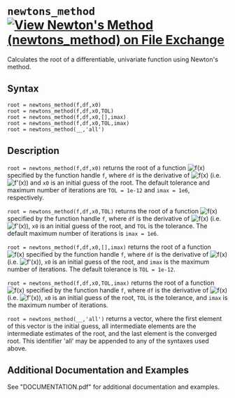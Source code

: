 # `newtons_method` [![View Newton's Method (newtons_method) on File Exchange](https://www.mathworks.com/matlabcentral/images/matlab-file-exchange.svg)](https://www.mathworks.com/matlabcentral/fileexchange/85735-newton-s-method-newtons_method)

Calculates the root of a differentiable, univariate function using Newton's method.


## Syntax

`root = newtons_method(f,df,x0)`\
`root = newtons_method(f,df,x0,TOL)`\
`root = newtons_method(f,df,x0,[],imax)`\
`root = newtons_method(f,df,x0,TOL,imax)`\
`root = newtons_method(__,'all')`


## Description

`root = newtons_method(f,df,x0)` returns the root of a function <img src="https://latex.codecogs.com/svg.latex?f(x)" title="f(x)" /> specified by the function handle `f`, where `df` is the derivative of <img src="https://latex.codecogs.com/svg.latex?f(x)" title="f(x)" /> (i.e. <img src="https://latex.codecogs.com/svg.latex?f'(x)" title="f'(x)" />) and `x0` is an initial guess of the root. The default tolerance and maximum number of iterations are `TOL = 1e-12` and `imax = 1e6`, respectively.

`root = newtons_method(f,df,x0,TOL)` returns the root of a function <img src="https://latex.codecogs.com/svg.latex?f(x)" title="f(x)" /> specified by the function handle `f`, where `df` is the derivative of <img src="https://latex.codecogs.com/svg.latex?f(x)" title="f(x)" /> (i.e. <img src="https://latex.codecogs.com/svg.latex?f'(x)" title="f'(x)" />), `x0` is an initial guess of the root, and `TOL` is the tolerance. The default maximum number of iterations is `imax = 1e6`.

`root = newtons_method(f,df,x0,[],imax)` returns the root of a function <img src="https://latex.codecogs.com/svg.latex?f(x)" title="f(x)" /> specified by the function handle `f`, where `df` is the derivative of <img src="https://latex.codecogs.com/svg.latex?f(x)" title="f(x)" /> (i.e. <img src="https://latex.codecogs.com/svg.latex?f'(x)" title="f'(x)" />), `x0` is an initial guess of the root, and `imax` is the maximum number of iterations. The default tolerance is `TOL = 1e-12`.

`root = newtons_method(f,df,x0,TOL,imax)` returns the root of a function <img src="https://latex.codecogs.com/svg.latex?f(x)" title="f(x)" /> specified by the function handle `f`, where `df` is the derivative of <img src="https://latex.codecogs.com/svg.latex?f(x)" title="f(x)" /> (i.e. <img src="https://latex.codecogs.com/svg.latex?f'(x)" title="f'(x)" />), `x0` is an initial guess of the root, `TOL` is the tolerance, and `imax` is the maximum number of iterations.

`root = newtons_method(__,'all')` returns a vector, where the first element of this vector is the initial guess, all intermediate elements are the intermediate estimates of the root, and the last element is the converged root. This identifier 'all' may be appended to any of the syntaxes used above.


## Additional Documentation and Examples

See "DOCUMENTATION.pdf" for additional documentation and examples.
